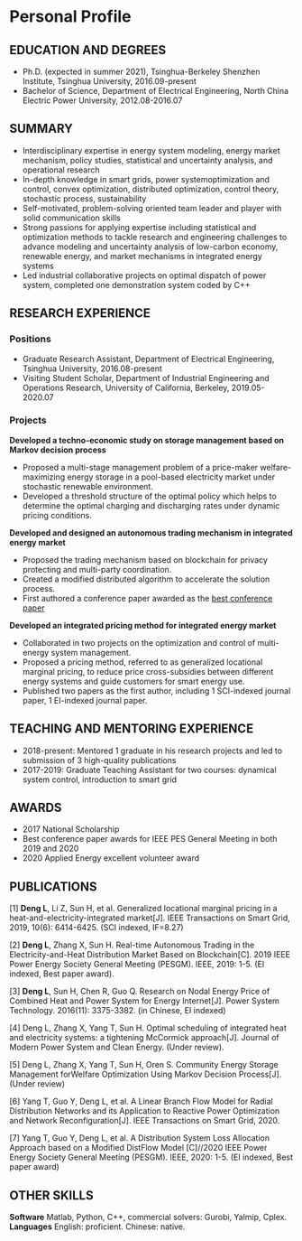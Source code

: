 # Personal Profile
## EDUCATION AND DEGREES
- Ph.D. (expected in summer 2021), Tsinghua-Berkeley Shenzhen Institute, Tsinghua University, 2016.09-present
- Bachelor of Science, Department of Electrical Engineering, North China Electric Power University, 2012.08-2016.07

## SUMMARY
- Interdisciplinary expertise in energy system modeling, energy market mechanism, policy studies, statistical and uncertainty analysis, and operational research
- In-depth knowledge in smart grids, power systemoptimization and control, convex optimization, distributed optimization, control
theory, stochastic process, sustainability
- Self-motivated, problem-solving oriented team leader and player with solid communication skills
- Strong passions for applying expertise including statistical and optimization methods to tackle research and engineering challenges to advance modeling and uncertainty analysis of low-carbon economy, renewable energy, and market mechanisms in
integrated energy systems
- Led industrial collaborative projects on optimal dispatch of power system, completed one demonstration system coded by C++

## RESEARCH EXPERIENCE
### Positions
- Graduate Research Assistant, Department of Electrical Engineering, Tsinghua University, 2016.08-present
- Visiting Student Scholar, Department of Industrial Engineering and Operations Research, University of California, Berkeley, 2019.05-2020.07

### Projects
**Developed a techno-economic study on storage management based on Markov decision process**
- Proposed a multi-stage management problem of a price-maker welfare-maximizing energy storage in a pool-based electricity
market under stochastic renewable environment.
- Developed a threshold structure of the optimal policy which helps to determine the optimal charging and discharging rates under
dynamic pricing conditions.

**Developed and designed an autonomous trading mechanism in integrated energy market**
- Proposed the trading mechanism based on blockchain for privacy protecting and multi-party coordination.
- Created a modified distributed algorithm to accelerate the solution process.
- First authored a conference paper awarded as the [best conference paper](https://www.sigs.tsinghua.edu.cn/xxxw/115204.jhtml)

**Developed an integrated pricing method for integrated energy market**
- Collaborated in two projects on the optimization and control of multi-energy system management.
- Proposed a pricing method, referred to as generalized locational marginal pricing, to reduce price cross-subsidies between different energy systems and guide customers for smart energy use.
- Published two papers as the first author, including 1 SCI-indexed journal paper, 1 EI-indexed journal paper.

## TEACHING AND MENTORING EXPERIENCE
- 2018-present: Mentored 1 graduate in his research projects and led to submission of 3 high-quality publications
- 2017-2019: Graduate Teaching Assistant for two courses: dynamical system control, introduction to smart grid

## AWARDS
- 2017 National Scholarship
- Best conference paper awards for IEEE PES General Meeting in both 2019 and 2020
- 2020 Applied Energy excellent volunteer award

## PUBLICATIONS
[1] **Deng L**, Li Z, Sun H, et al. Generalized locational marginal pricing in a heat-and-electricity-integrated market[J]. IEEE Transactions on Smart Grid, 2019, 10(6): 6414-6425. (SCI indexed, IF=8.27)

[2] **Deng L**, Zhang X, Sun H. Real-time Autonomous Trading in the Electricity-and-Heat Distribution Market Based on Blockchain[C]. 2019 IEEE Power Energy Society General Meeting (PESGM). IEEE, 2019: 1-5. (EI indexed, Best paper award).

[3] **Deng L**, Sun H, Chen R, Guo Q. Research on Nodal Energy Price of Combined Heat and Power System for Energy Internet[J]. Power System Technology. 2016(11): 3375-3382. (in Chinese, EI indexed)

[4] Deng L, Zhang X, Yang T, Sun H. Optimal scheduling of integrated heat and electricity systems: a tightening McCormick approach[J]. Journal of Modern Power System and Clean Energy. (Under review).

[5] Deng L, Zhang X, Yang T, Sun H, Oren S. Community Energy Storage Management forWelfare Optimization Using Markov Decision
Process[J]. (Under review)

[6] Yang T, Guo Y, Deng L, et al. A Linear Branch Flow Model for Radial Distribution Networks and its Application to Reactive Power Optimization and Network Reconfiguration[J]. IEEE Transactions on Smart Grid, 2020.

[7] Yang T, Guo Y, Deng L, et al. A Distribution System Loss Allocation Approach based on a Modified DistFlow Model [C]//2020 IEEE Power Energy Society General Meeting (PESGM). IEEE, 2020: 1-5. (EI indexed, Best paper award)


## OTHER SKILLS
**Software**   Matlab, Python, C++, commercial solvers: Gurobi, Yalmip, Cplex.
**Languages**  English: proficient. Chinese: native.

